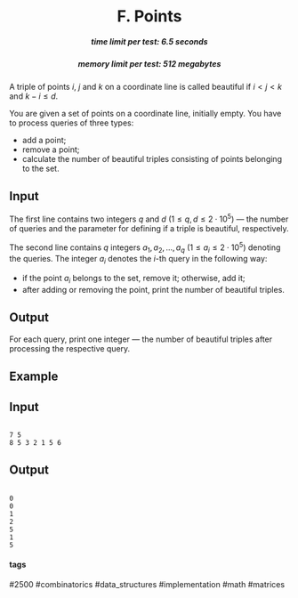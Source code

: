 <h1 style='text-align: center;'> F. Points</h1>

<h5 style='text-align: center;'>time limit per test: 6.5 seconds</h5>
<h5 style='text-align: center;'>memory limit per test: 512 megabytes</h5>

A triple of points $i$, $j$ and $k$ on a coordinate line is called beautiful if $i < j < k$ and $k - i \le d$.

You are given a set of points on a coordinate line, initially empty. You have to process queries of three types:

* add a point;
* remove a point;
* calculate the number of beautiful triples consisting of points belonging to the set.
## Input

The first line contains two integers $q$ and $d$ ($1 \le q, d \le 2 \cdot 10^5$) — the number of queries and the parameter for defining if a triple is beautiful, respectively.

The second line contains $q$ integers $a_1, a_2, \dots, a_q$ ($1 \le a_i \le 2 \cdot 10^5$) denoting the queries. The integer $a_i$ denotes the $i$-th query in the following way:

* if the point $a_i$ belongs to the set, remove it; otherwise, add it;
* after adding or removing the point, print the number of beautiful triples.
## Output

For each query, print one integer — the number of beautiful triples after processing the respective query.

## Example

## Input


```

7 5
8 5 3 2 1 5 6

```
## Output


```

0
0
1
2
5
1
5

```


#### tags 

#2500 #combinatorics #data_structures #implementation #math #matrices 